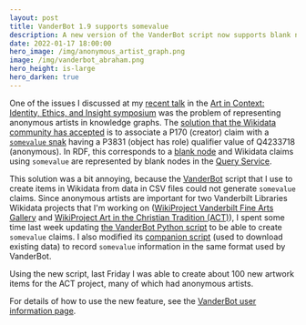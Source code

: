 ```yaml
---
layout: post
title: VanderBot 1.9 supports somevalue
description: A new version of the VanderBot script now supports blank nodes (somevalue) in Wikidata
date: 2022-01-17 18:00:00
hero_image: /img/anonymous_artist_graph.png
image: /img/vanderbot_abraham.png
hero_height: is-large
hero_darken: true
---
```


One of the issues I discussed at my [recent talk](https://doi.org/10.6084/m9.figshare.17068088) in the [Art in Context: Identity, Ethics, and Insight symposium](https://artinformationcommons.github.io/blog/art-in-context-indentity-ethics-insight/) was the problem of representing anonymous artists in knowledge graphs. The [solution that the Wikidata community has accepted](https://www.wikidata.org/wiki/Wikidata:Requests_for_comment/Cleaning_up_the_ontology_of_anonymous) is to associate a P170 (creator) claim with a [`somevalue` snak](https://www.mediawiki.org/wiki/Wikibase/DataModel#PropertySomeValueSnak) having a P3831 (object has role) qualifier value of Q4233718 (anonymous). In RDF, this corresponds to a [blank node](https://www.w3.org/TR/rdf11-concepts/#dfn-blank-node) and Wikidata claims using `somevalue` are represented by blank nodes in the [Query Service](https://query.wikidata.org/). 

This solution was a bit annoying, because the [VanderBot](https://github.com/HeardLibrary/linked-data/blob/master/vanderbot/README.md) script that I use to create items in Wikidata from data in CSV files could not generate `somevalue` claims. Since anonymous artists are important for two Vanderbilt Libraries Wikidata projects that I'm working on ([WikiProject Vanderbilt Fine Arts Gallery](https://www.wikidata.org/wiki/Wikidata:WikiProject_Vanderbilt_Fine_Arts_Gallery) and [WikiProject Art in the Christian Tradition (ACT)](https://www.wikidata.org/wiki/Wikidata:WikiProject_Art_in_the_Christian_Tradition_(ACT))), I spent some time last week updating [the VanderBot Python script](https://github.com/HeardLibrary/linked-data/blob/master/vanderbot/vanderbot.py) to be able to create `somevalue` claims. I also modified its [companion script](https://github.com/HeardLibrary/linked-data/blob/master/vanderbot/acquire_wikidata.md) (used to download existing data) to record `somevalue` information in the same format used by VanderBot. 

Using the new script, last Friday I was able to create about 100 new artwork items for the ACT project, many of which had anonymous artists.

For details of how to use the new feature, see the [VanderBot user information page](https://github.com/HeardLibrary/linked-data/blob/master/vanderbot/README.md#somevalue-claims-blank-nodes).